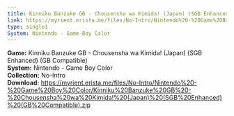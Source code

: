 ```yaml
---
title: Kinniku Banzuke GB - Chousensha wa Kimida! (Japan) (SGB Enhanced) (GB Compatible)
link: https://myrient.erista.me/files/No-Intro/Nintendo%20-%20Game%20Boy%20Color/Kinniku%20Banzuke%20GB%20-%20Chousensha%20wa%20Kimida!%20(Japan)%20(SGB%20Enhanced)%20(GB%20Compatible).zip
type: single1
System: Nintendo - Game Boy Color
---
```

<b>Game:</b> Kinniku Banzuke GB - Chousensha wa Kimida! (Japan) (SGB Enhanced) (GB Compatible)<br>
<b>System:</b> Nintendo - Game Boy Color<br>
<b>Collection:</b> No-Intro<br>
<b>Download:</b> https://myrient.erista.me/files/No-Intro/Nintendo%20-%20Game%20Boy%20Color/Kinniku%20Banzuke%20GB%20-%20Chousensha%20wa%20Kimida!%20(Japan)%20(SGB%20Enhanced)%20(GB%20Compatible).zip
